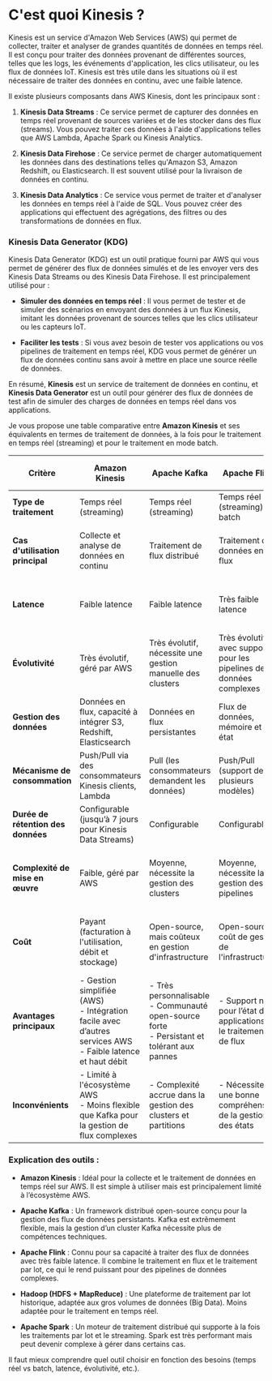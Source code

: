 # C'est quoi Kinesis ? 

Kinesis est un service d'Amazon Web Services (AWS) qui permet de collecter, traiter et analyser de grandes quantités de données en temps réel. Il est conçu pour traiter des données provenant de différentes sources, telles que les logs, les événements d'application, les clics utilisateur, ou les flux de données IoT. Kinesis est très utile dans les situations où il est nécessaire de traiter des données en continu, avec une faible latence.

Il existe plusieurs composants dans AWS Kinesis, dont les principaux sont :

1. **Kinesis Data Streams** : Ce service permet de capturer des données en temps réel provenant de sources variées et de les stocker dans des flux (streams). Vous pouvez traiter ces données à l'aide d'applications telles que AWS Lambda, Apache Spark ou Kinesis Analytics.

2. **Kinesis Data Firehose** : Ce service permet de charger automatiquement les données dans des destinations telles qu'Amazon S3, Amazon Redshift, ou Elasticsearch. Il est souvent utilisé pour la livraison de données en continu.

3. **Kinesis Data Analytics** : Ce service vous permet de traiter et d'analyser les données en temps réel à l'aide de SQL. Vous pouvez créer des applications qui effectuent des agrégations, des filtres ou des transformations de données en flux.

### Kinesis Data Generator (KDG)

Kinesis Data Generator (KDG) est un outil pratique fourni par AWS qui vous permet de générer des flux de données simulés et de les envoyer vers des Kinesis Data Streams ou des Kinesis Data Firehose. Il est principalement utilisé pour :

- **Simuler des données en temps réel** : Il vous permet de tester et de simuler des scénarios en envoyant des données à un flux Kinesis, imitant les données provenant de sources telles que les clics utilisateur ou les capteurs IoT.
  
- **Faciliter les tests** : Si vous avez besoin de tester vos applications ou vos pipelines de traitement en temps réel, KDG vous permet de générer un flux de données continu sans avoir à mettre en place une source réelle de données.

En résumé, **Kinesis** est un service de traitement de données en continu, et **Kinesis Data Generator** est un outil pour générer des flux de données de test afin de simuler des charges de données en temps réel dans vos applications.



Je vous propose une table comparative entre **Amazon Kinesis** et ses équivalents en termes de traitement de données, à la fois pour le traitement en temps réel (streaming) et pour le traitement en mode batch.

| **Critère**                    | **Amazon Kinesis**                         | **Apache Kafka**                       | **Apache Flink**                        | **Hadoop (HDFS + MapReduce)**           | **Apache Spark (Batch + Streaming)**    |
|---------------------------------|--------------------------------------------|----------------------------------------|------------------------------------------|------------------------------------------|-----------------------------------------|
| **Type de traitement**          | Temps réel (streaming)                     | Temps réel (streaming)                 | Temps réel (streaming) et batch          | Batch                                   | Batch et streaming                      |
| **Cas d'utilisation principal** | Collecte et analyse de données en continu  | Traitement de flux distribué           | Traitement de données en flux            | Analyse et traitement de gros volumes de données en batch | Traitement de données rapides avec support pour streaming |
| **Latence**                     | Faible latence                             | Faible latence                         | Très faible latence                      | Haute latence (dépend des tâches batch)  | Faible latence pour streaming, haute pour batch |
| **Évolutivité**                 | Très évolutif, géré par AWS                | Très évolutif, nécessite une gestion manuelle des clusters | Très évolutif avec support pour les pipelines de données complexes | Évolutif, mais lourd en gestion des ressources | Très évolutif (via Spark clusters)      |
| **Gestion des données**         | Données en flux, capacité à intégrer S3, Redshift, Elasticsearch | Données en flux persistantes           | Flux de données, mémoire et état         | Stockage de fichiers batch (HDFS)       | Données batch et en flux avec des APIs unifiées |
| **Mécanisme de consommation**   | Push/Pull via des consommateurs Kinesis clients, Lambda | Pull (les consommateurs demandent les données) | Push/Pull (support de plusieurs modèles) | Pull avec MapReduce                     | Pull pour batch, push/pull pour streaming |
| **Durée de rétention des données** | Configurable (jusqu’à 7 jours pour Kinesis Data Streams) | Configurable                           | Configurable                             | Illimitée, selon la taille du HDFS      | Configurable                           |
| **Complexité de mise en œuvre** | Faible, géré par AWS                       | Moyenne, nécessite la gestion des clusters | Moyenne, nécessite la gestion des pipelines | Complexe, nécessite une bonne maîtrise de l’écosystème Hadoop | Moyenne à complexe, nécessite une bonne gestion des clusters |
| **Coût**                        | Payant (facturation à l'utilisation, débit et stockage) | Open-source, mais coûteux en gestion d'infrastructure | Open-source, coût de gestion de l'infrastructure | Coût élevé en ressources, surtout pour des volumes massifs | Open-source, coûts d'infrastructure liés aux clusters et au stockage |
| **Avantages principaux**        | - Gestion simplifiée (AWS) <br> - Intégration facile avec d’autres services AWS <br> - Faible latence et haut débit | - Très personnalisable <br> - Communauté open-source forte <br> - Persistant et tolérant aux pannes | - Support natif pour l’état des applications et le traitement de flux | - Bonne pour des volumes massifs <br> - Historique et solide | - Haute performance <br> - APIs unifiées pour batch et streaming <br> - Traitement distribué rapide |
| **Inconvénients**               | - Limité à l'écosystème AWS <br> - Moins flexible que Kafka pour la gestion de flux complexes | - Complexité accrue dans la gestion des clusters et partitions | - Nécessite une bonne compréhension de la gestion des états | - Lenteur en temps réel <br> - Consommation élevée de ressources | - Peut devenir complexe pour la gestion de flux à très grande échelle |

### Explication des outils :

- **Amazon Kinesis** : Idéal pour la collecte et le traitement de données en temps réel sur AWS. Il est simple à utiliser mais est principalement limité à l’écosystème AWS.

- **Apache Kafka** : Un framework distribué open-source conçu pour la gestion des flux de données persistants. Kafka est extrêmement flexible, mais la gestion d’un cluster Kafka nécessite plus de compétences techniques.

- **Apache Flink** : Connu pour sa capacité à traiter des flux de données avec très faible latence. Il combine le traitement en flux et le traitement par lot, ce qui le rend puissant pour des pipelines de données complexes.

- **Hadoop (HDFS + MapReduce)** : Une plateforme de traitement par lot historique, adaptée aux gros volumes de données (Big Data). Moins adaptée pour le traitement en temps réel.

- **Apache Spark** : Un moteur de traitement distribué qui supporte à la fois les traitements par lot et le streaming. Spark est très performant mais peut devenir complexe à gérer dans certains cas.

Il faut  mieux comprendre  quel outil choisir en fonction des besoins (temps réel vs batch, latence, évolutivité, etc.).
